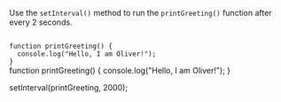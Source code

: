 Use the `setInterval()` method
to run the `printGreeting()`
function after every 2 seconds.

<Editor type="exercise" lang="javascript" evaluateAsync="true">
<code>
function printGreeting() {
  console.log("Hello, I am Oliver!");
}
</code>

<solution>
function printGreeting() {
  console.log("Hello, I am Oliver!");
}

setInterval(printGreeting, 2000);
</solution>
</Editor>